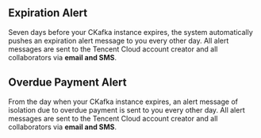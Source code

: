 ## Expiration Alert
Seven days before your CKafka instance expires, the system automatically pushes an expiration alert message to you every other day. All alert messages are sent to the Tencent Cloud account creator and all collaborators via **email and SMS**.

## Overdue Payment Alert
From the day when your CKafka instance expires, an alert message of isolation due to overdue payment is sent to you every other day. All alert messages are sent to the Tencent Cloud account creator and all collaborators via **email and SMS**.
